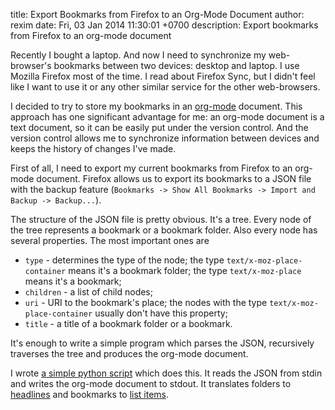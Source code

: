 title: Export Bookmarks from Firefox to an Org-Mode Document
author: rexim
date: Fri, 03 Jan 2014 11:30:01 +0700
description: Export bookmarks from Firefox to an org-mode document

Recently I bought a laptop. And now I need to synchronize my
web-browser's bookmarks between two devices: desktop and laptop. I use
Mozilla Firefox most of the time. I read about Firefox Sync, but I
didn't feel like I want to use it or any other similar service for the
other web-browsers.

I decided to try to store my bookmarks in an
[org-mode](http://orgmode.org/) document. This approach has one
significant advantage for me: an org-mode document is a text document,
so it can be easily put under the version control. And the version
control allows me to synchronize information between devices and keeps
the history of changes I've made.

First of all, I need to export my current bookmarks from Firefox to an
org-mode document. Firefox allows us to export its bookmarks to a JSON
file with the backup feature (`Bookmarks -> Show All Bookmarks ->
Import and Backup -> Backup...`).

The structure of the JSON file is pretty obvious. It's a tree. Every
node of the tree represents a bookmark or a bookmark folder. Also
every node has several properties. The most important ones are

* `type` - determines the type of the node; the type
  `text/x-moz-place-container` means it's a bookmark folder; the type
  `text/x-moz-place` means it's a bookmark;
* `children` - a list of child nodes;
* `uri` - URI to the bookmark's place; the nodes with the type
  `text/x-moz-place-container` usually don't have this property;
* `title` - a title of a bookmark folder or a bookmark.

It's enough to write a simple program which parses the JSON,
recursively traverses the tree and produces the org-mode document.

I wrote
[a simple python script](https://gist.github.com/rexim/8257108) which
does this. It reads the JSON from stdin and writes the org-mode
document to stdout. It translates folders to
[headlines](http://orgmode.org/manual/Headlines.html) and bookmarks to
[list items](http://orgmode.org/manual/Plain-lists.html).
